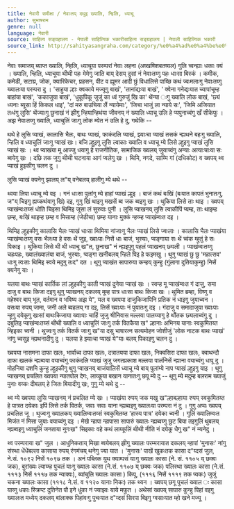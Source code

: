 ```yaml
---
title: नेवारी समीक्षा / नेवाःतय् दथुइ ख्यालि, न्हिलि, ध्याचू
author: सुभाषराम
genre: null
language: नेवारी
source: साहित्य सङ्ग्रहालय - नेपाली साहित्यिक भकारीसाहित्य सङ्ग्रहालय | नेपाली साहित्यिक भकारी
source_link: http://sahityasangraha.com/category/%e0%a4%ad%e0%a4%be%e0%a4%b7%e0%a4%be-%e0%a4%ad%e0%a4%be%e0%a4%b7%e0%a5%80-%e0%a4%b8%e0%a4%be%e0%a4%b9%e0%a4%bf%e0%a4%a4%e0%a5%8d%e0%a4%af/%e0%a4%a8%e0%a5%87%e0%a4%b5%e0%a4%be%e0%a4%b0%e0%a5%80-%e0%a4%b0%e0%a4%9a%e0%a4%a8%e0%a4%be/
---
```


नेवाः समाजय् ब्याप्त ख्यालि, न्हिलि, ध्याचूया परम्परां नेवाः लहना (अष्खष्ष्शिबतष्यल) गुलि च्वन्ह्याः धकाः क्यं । ख्यालि, न्हिलि, ध्याचूया थीथी पहः मेमेगु जाति बाय् देसय् दुसां नं नेवाःतय्गु पहः धाःसा बिस्कं । कमीक, कमेडी, सटाय्र, जोक, क्यारिकेचर, प्रहसन, वीट व ह्यूमर आदी छुं विधालिसे पाय्छि कथं ज्वःमलाःगु नेवाःतय्गु ख्यालःया परम्परा दु । 'साहुया ल्हाः क्वकाये मज्यूगु बाखं', 'तानांद्यःया बाखं', ' क्वेना गनेद्यःयात च्यापांचूम्ह बाहांया बाखं', 'ककाजुया बाखं', 'धुकूपिकू जुजुं का ध्वं गुरुजुं खि का' थेंन्या ःगु ख्यालि लोक बाखं, 'छ्यं ध्यनाः ब्यूसा हिं किकल धाइ', 'दां मरु बाउचिया लैं न्यायेमाः', 'जिचा भाजुं ला न्याये सः', 'जिमि अजियात तःधंगु लुसि' थेंज्याःगु छुनाखं नं झीगु न्हियान्हिथंया जीवनय् नं ख्यालि ध्याचू उलि हे प्यपुनाच्वंगु खँ सीकेफु । अझ नेवाःतय्गु ख्यालि, ध्याचुलिं जाःगु लोक म्येत नं उलि हे दु, गथेकि --

थथे हे लुसि प्याखं, कालासि भैलः, बाथः प्याखं, फाकंदलि प्याखं, झ्याःचा प्याखं तसकं न्ह्यथने बहःगु ख्यालि, न्हिलि व ध्याचुलिं जाःगु प्याखं खः। बजि ल्हुुइगु लुसि ल्वाकाः ख्यालि व ध्याचू म्ये लिसे ल्हुइगु प्याखं लुसि प्याखं खः । थ्व प्याखंया मू आज्जु धयागु हे राजनीतिक, सामाजिक ख्यलय् जुयाच्वंगु अन्याः अत्याःचाःया सः ब्वयेगु खः । दछि तक जूगु थीथी घटनाया आगं प्वलेगु खः । थिमि, नगदे, साय्मि गां (दधिकोट) व ख्वपय् थ्व प्याखं हुइकीगु चलन दु ।

लुसि प्याखं क्यनेगु झ्वलय् ल"य् वनेबलय् हालीगु म्ये थथे --

थ्वया लिपा ध्याचू म्ये वइ । गनं धाःसा पुलांगु म्ये हाहां प्याखं ल्हुइ । बाजं कथं बःखिं (बःयात कापतं भुनातःगु, ज"य् चिइगु ह्यय्कथंयागु खिं) दइ, गुगु खिं थाइगु मखसें ब्व जक ब्वइगु खः । थुकिया लिसे ताः थाइ । ख्वपय् प्याखंम्वःतय्सं धोति चिइसा थिमिइ जूसा लं सुरुवाः पुनी । लुसि प्याखनय् लुसि ल्वाकीपिं प्यम्ह, ताः थाइम्ह छम्ह, बःखिं थाइम्ह छम्ह व मिसाम्ह (जेठीचा) छम्ह यानाः मुक्कं न्हय्म्ह प्याखंम्वःत दइ ।

थिमिइ ल्हुइकीगु कालासि भैलः प्याखं धाःसा थिमिया नांजाःगु भैलः प्याखं लिसे ज्वःलाः । कालासि भैलः प्याखंया प्याखंम्वःतय्गु वसः भैलःया हे वसः थें जुइ, ख्वाःपाः निसें धाः बाजं, भुस्याः, प्वङ्गाया सः थें च्वंक म्हुतुं हे सः पिकाइ । थुकिया लिसे थी थी ध्याचू ख"त, छुनाख" नं न्ह्यइपुगु पहलं प्याखनय् छ्यली । प्याखंम्वःतय्गु चहःपहः, ख्यालंख्यालंया बाजं, भुस्याः, प्वङ्गा खनीबलय् न्हिले पिइ हे फइमखु । थुगु प्याखं छु छु 'महात्सव' धाःगु त्वःताः थिमिइ स्वये मदुगु तःद" दत । थुगु प्याखंत सापारुया कन्हय् कुन्हु (गुंलागा दुतियाकुन्हु) निसें क्यनेगु याः ।

यलया बाथः प्याखं कार्तिक लां ल्हुइकीगु काती प्याखं दुनेया प्याखं खः । स्वम्ह मू प्याखंम्वःत गं दाजु, समा दाजु व बाथः किजा दइगु थुगु प्याखनय् दकलय् मूम्ह पात्र धाःसा बाथः किजा खः । थुमित ब्रम्हा, विष्णु व महेश्वर बाय् भूत, वर्तमान व भविष्य अझ ये", यल व ख्वपया दाजुकिजापिनि प्रतिक नं धाइगु जुयाच्वन । वसःया रुपय् जामा, जनी अले ब्वहलय् गा दइ, लिसें ख्वाःपाः नं पुयातःगु दइ । गंदाजु व समादाजुया ख्वाःपाः न्हूगु दयेकूगु खःसां बाथःकिजाया ख्वाःपाः चाहिं जुजु श्रीनिवास मल्लया पालय्यागु हे थौंतक छ्यलाच्वंगु दु । दबुलिइ प्याखंम्वःतय्सं थीथी ख्यालि व ध्याचुलिं जाःगु तर्क वितकैया ख" ल्हानाः अभिनय यानाः स्वकुमितय्त न्हिइका च्वनी । थुज्वःगु तर्क वितर्कं जाःगु ख"या दसु भाषारत्न सत्यमोहन जोशीजुं 'लोक नाटक बाथः प्याखं' नांगु च्वसुइ न्ह्यथनादीगु दु । यलया हे झ्याःचा प्याखं ये"याः बलय् पिकाइगु चलन दु ।

ख्वपया नासमना दाफा खलः, भार्वाच्व दाफा खलः, दत्रातयया दाफा खलः, निक्वसिरा दाफा खलः, क्वाथन्दौ दाफा खलकं न्ह्यब्वया वयाच्वंगु फाकंदलि प्याखं जुजु जगतप्रकाश मल्लया पालंनिसें न्ह्याना वयाच्वंगु धापू दु । मोहनिया दशमि कुन्हु ल्हुइकीगु थुगु प्याखनय् बाजंयालिसें ध्याचू म्ये बाय् पुलांम्ये नाप प्याखं ल्हुइगु याइ । थुगु प्याखनय् प्रचलित ख्वपया न्यातपोल देगः, लाय्कूया बखान यानातःगु छपू म्ये दु -- थुगु म्ये मदुम्ह बलराम ख्याजुं मुनाः वय्कः दीबलय् हे जितः बियादीगु खः, गुगु म्ये थथे दु --

थ्व म्ये ख्वपया लुसि प्याखनय् नं प्रचलित म्ये खः । प्याखंया रुपय् जक मखु ख"ल्हाबल्हाया रुपय् स्वकुमितय्त हे पात्रत दयेकाः इपिं लिसे तर्क वितर्क, जवाः सवाः याना न्ह्यब्वइगु ख्यालःया परम्परा नं दु । गुगु अप्वः ख्वपय् प्रचलित जू । थुज्वःगु ख्यालकय् ख्यालिम्वःतय्सं स्वकुमितय्त 'हास्य पात्र' दयेका च्वनी । गुलिं ख्यालिम्वःत मिजंत नं मिसा जुयाः वयाच्वंगु दइ । मेखे न्हापा न्हापासा सापारुं ख्यालः न्ह्यब्वय्गु छुट बिया तइगुलिं थुबलय् न्ह्यब्वइगु ध्याचुलिं जनताया नुगःख" सिइकाः वहे कथं लाय्कूलिं थीथी नीति नं दयेकू धैगु ख" नं न्यनेदु ।

थ्व परम्पराया ख" जुल । आधुनिकताय् मिखा ब्वयेबलय् झीगु ख्यालः परम्मरायात दकलय् न्हापां 'मुनासः' नांगु संस्था धेंधेंबल्ला कासाया रुपय् रंगमंचय् थनेगु ज्या यात । 'मुनासः' पाखें खुकःतक कासा द"य्दसं जुल, ने.सं. १०९२ निसें १०९७ तक । अनं पब्लिक युथ क्याम्पसं याःगु ख्यालः कासा (ने. सं. ११०५ य् छक्वः जक), बुरांख्यः ल्याय्म्ह पुचलं याःगु ख्यालः कासा (ने.सं. ११०७ य् छक्वः जक) पलिस्था ख्यालः कासा (ने.सं. १११३ निसें १११७ तक न्याक्वः), ब्यांचुलि ख्यालः कासा ) किपू, (१११६ निसें १११९ तक प्यकः) जुजुं चकना ख्यालः कासा (१११८ ने.सं. व ११२० यानाः निकः) तक थ्यन । ख्वपय् छगू पुचलं ख्याल ः कासा याय्गु धकाः स्क्रिप्ट दुतिनेत पौ इने धुंका नं ज्याझ्वः याये मफुत । अथेसां ख्वपय् सापारु कुन्हु पिहां वइगु ख्यालःत मध्येय् दकलय् बांलाक्क पिहांवःगु पुचःयात द"य्दसं सिरपा बिइगु ग्वसाःयात म्हो खने मज्यू ।

